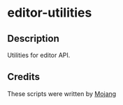 # editor-utilities

## Description
Utilities for editor API.

## Credits
These scripts were written by [Mojang](https://github.com/Mojang)
